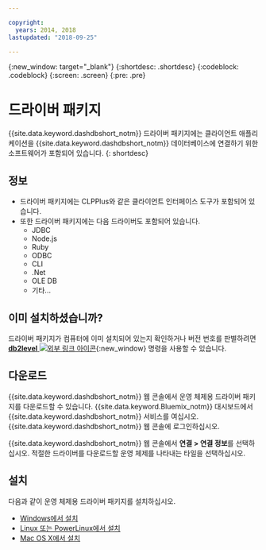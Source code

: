 ```yaml
---

copyright:
  years: 2014, 2018
lastupdated: "2018-09-25"

---
```


<!-- Attribute definitions --> 
{:new_window: target="_blank"}
{:shortdesc: .shortdesc}
{:codeblock: .codeblock}
{:screen: .screen}
{:pre: .pre}

# 드라이버 패키지

{{site.data.keyword.dashdbshort_notm}} 드라이버 패키지에는 클라이언트 애플리케이션을 {{site.data.keyword.dashdbshort_notm}} 데이터베이스에 연결하기 위한 소프트웨어가 포함되어 있습니다.
{: shortdesc}

## 정보

- 드라이버 패키지에는 CLPPlus와 같은 클라이언트 인터페이스 도구가 포함되어 있습니다.
- 또한 드라이버 패키지에는 다음 드라이버도 포함되어 있습니다. 
  - JDBC
  - Node.js
  - Ruby
  - ODBC
  - CLI
  - .Net
  - OLE DB
  - 기타...

## 이미 설치하셨습니까?

드라이버 패키지가 컴퓨터에 이미 설치되어 있는지 확인하거나 버전 번호를 판별하려면 [**db2level** ![외부 링크 아이콘](../../../icons/launch-glyph.svg "외부 링크 아이콘")](https://www.ibm.com/support/knowledgecenter/SS6NHC/com.ibm.swg.im.dashdb.admin.cmd.doc/doc/r0009195.html){:new_window} 명령을 사용할 수 있습니다.

## 다운로드

{{site.data.keyword.dashdbshort_notm}} 웹 콘솔에서 운영 체제용 드라이버 패키지를 다운로드할 수 있습니다. {{site.data.keyword.Bluemix_notm}} 대시보드에서 {{site.data.keyword.dashdbshort_notm}} 서비스를 여십시오. {{site.data.keyword.dashdbshort_notm}} 웹 콘솔에 로그인하십시오.

{{site.data.keyword.dashdbshort_notm}} 웹 콘솔에서 **연결 > 연결 정보**를 선택하십시오. 적절한 드라이버를 다운로드할 운영 체제를 나타내는 타일을 선택하십시오.

## 설치

다음과 같이 운영 체제용 드라이버 패키지를 설치하십시오.
- [Windows에서 설치](install_win.html)
- [Linux 또는 PowerLinux에서 설치](install_linux.html)
- [Mac OS X에서 설치](install_mac.html)

<!-- ## Configuring

To connect local applications or client tools to your {{site.data.keyword.dashdbshort_notm}} database, [configure your environment for your Db2 database](driver_pkg_cfg.html). -->



